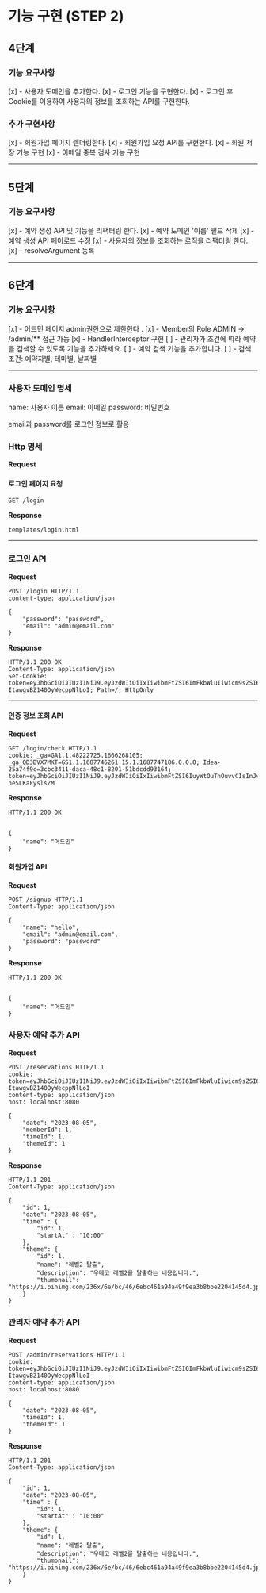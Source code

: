 # 기능 구현 (STEP 2)

## 4단계

### 기능 요구사항

[x] - 사용자 도메인을 추가한다.
[x] - 로그인 기능을 구현한다.
[x] - 로그인 후 Cookie를 이용하여 사용자의 정보를 조회하는 API를 구현한다.

### 추가 구현사항

[x] - 회원가입 페이지 렌더링한다.
[x] - 회원가입 요청 API를 구현한다.
[x] - 회원 저장 기능 구현
[x] - 이메일 중복 검사 기능 구현

---

## 5단계

### 기능 요구사항

[x] - 예약 생성 API 및 기능을 리팩터링 한다.
    [x] - 예약 도메인 '이름' 필드 삭제
    [x] - 예약 생성 API 페이로드 수정
[x] - 사용자의 정보를 조회하는 로직을 리팩터링 한다.
    [x] - resolveArgument 등록

--- 

## 6단계 

### 기능 요구사항

[x] - 어드민 페이지 admin권한으로 제한한다 .
    [x] - Member의 Role ADMIN -> /admin/** 접근 가능
    [x] -  HandlerInterceptor 구현
[ ] - 관리자가 조건에 따라 예약을 검색할 수 있도록 기능을 추가하세요.
    [ ] - 예약 검색 기능을 추가합니다.
    [ ] - 검색 조건: 예약자별, 테마별, 날짜별

--- 
### 사용자 도메인 명세

name: 사용자 이름
email: 이메일
password: 비밀번호

email과 password를 로그인 정보로 활용

### Http 명세

**Request**

#### 로그인 페이지 요청

```http request
GET /login
```

**Response**

```http request
templates/login.html
```

---

### 로그인 API

**Request**

```http request
POST /login HTTP/1.1
content-type: application/json

{
    "password": "password",
    "email": "admin@email.com"
}
```

**Response**

```http request
HTTP/1.1 200 OK
Content-Type: application/json
Set-Cookie: token=eyJhbGciOiJIUzI1NiJ9.eyJzdWIiOiIxIiwibmFtZSI6ImFkbWluIiwicm9sZSI6IkFETUlOIn0.cwnHsltFeEtOzMHs2Q5-ItawgvBZ140OyWecppNlLoI; Path=/; HttpOnly

```

---

#### 인증 정보 조회 API

**Request**

```http request
GET /login/check HTTP/1.1
cookie: _ga=GA1.1.48222725.1666268105; _ga_QD3BVX7MKT=GS1.1.1687746261.15.1.1687747186.0.0.0; Idea-25a74f9c=3cbc3411-daca-48c1-8201-51bdcdd93164; token=eyJhbGciOiJIUzI1NiJ9.eyJzdWIiOiIxIiwibmFtZSI6IuyWtOuTnOuvvCIsInJvbGUiOiJBRE1JTiJ9.vcK93ONRQYPFCxT5KleSM6b7cl1FE-neSLKaFyslsZM

```

**Response**

```http request
HTTP/1.1 200 OK


{
    "name": "어드민"
}

```

#### 회원가입 API

**Request**

```http request
POST /signup HTTP/1.1
Content-Type: application/json

{ 
    "name": "hello",
    "email": "admin@email.com",
    "password": "password"
}
```

**Response**

```http request
HTTP/1.1 200 OK


{
    "name": "어드민"
}

```

### 사용자 예약 추가 API

**Request**

```http request
POST /reservations HTTP/1.1
cookie: token=eyJhbGciOiJIUzI1NiJ9.eyJzdWIiOiIxIiwibmFtZSI6ImFkbWluIiwicm9sZSI6IkFETUlOIn0.cwnHsltFeEtOzMHs2Q5-ItawgvBZ140OyWecppNlLoI
content-type: application/json
host: localhost:8080

{
    "date": "2023-08-05",
    "memberId": 1,
    "timeId": 1,
    "themeId": 1
}
```

**Response**

```http request
HTTP/1.1 201
Content-Type: application/json

{
    "id": 1,
    "date": "2023-08-05",
    "time" : {
        "id": 1,
        "startAt" : "10:00"
    },
    "theme": {
        "id": 1,
        "name": "레벨2 탈출",
        "description": "우테코 레벨2를 탈출하는 내용입니다.",
        "thumbnail": "https://i.pinimg.com/236x/6e/bc/46/6ebc461a94a49f9ea3b8bbe2204145d4.jpg"
    }
}
```

### 관리자 예약 추가 API

**Request**

```http request
POST /admin/reservations HTTP/1.1
cookie: token=eyJhbGciOiJIUzI1NiJ9.eyJzdWIiOiIxIiwibmFtZSI6ImFkbWluIiwicm9sZSI6IkFETUlOIn0.cwnHsltFeEtOzMHs2Q5-ItawgvBZ140OyWecppNlLoI
content-type: application/json
host: localhost:8080

{
    "date": "2023-08-05",
    "timeId": 1,
    "themeId": 1
}
```

**Response**

```http request
HTTP/1.1 201
Content-Type: application/json

{
    "id": 1,
    "date": "2023-08-05",
    "time" : {
        "id": 1,
        "startAt" : "10:00"
    },
    "theme": {
        "id": 1,
        "name": "레벨2 탈출",
        "description": "우테코 레벨2를 탈출하는 내용입니다.",
        "thumbnail": "https://i.pinimg.com/236x/6e/bc/46/6ebc461a94a49f9ea3b8bbe2204145d4.jpg"
    }
}
```
